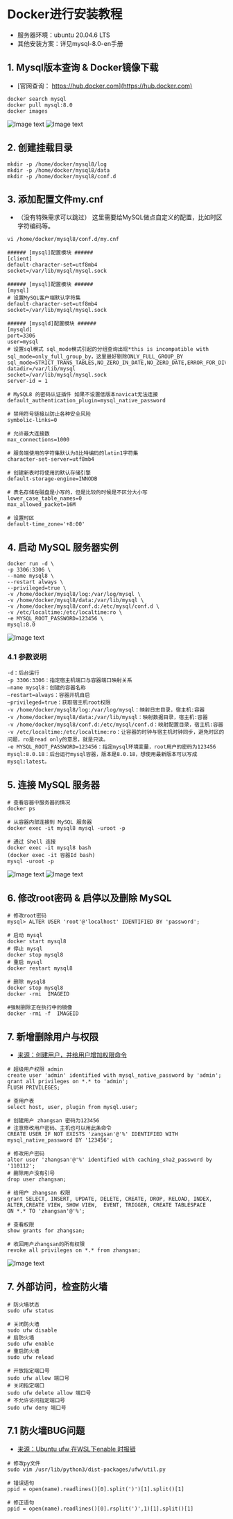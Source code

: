 # Docker进行安装教程 
- 服务器环境：ubuntu 20.04.6 LTS
- 其他安装方案：详见mysql-8.0-en手册

## 1. Mysql版本查询 & Docker镜像下载
- [官网查询： https://hub.docker.com](https://hub.docker.com)
```
docker search mysql
docker pull mysql:8.0
docker images
```
![Image text](figs/1.install/1_search.png)
![Image text](figs/1.install/2_pull.png)

## 2. 创建挂载目录
```
mkdir -p /home/docker/mysql8/log
mkdir -p /home/docker/mysql8/data
mkdir -p /home/docker/mysql8/conf.d
```

## 3. 添加配置文件my.cnf 
- （没有特殊需求可以跳过）
这里需要给MySQL做点自定义的配置，比如时区字符编码等。
```
vi /home/docker/mysql8/conf.d/my.cnf
```
```
###### [mysql]配置模块 ######
[client]
default-character-set=utf8mb4
socket=/var/lib/mysql/mysql.sock

###### [mysql]配置模块 ######
[mysql]
# 设置MySQL客户端默认字符集
default-character-set=utf8mb4
socket=/var/lib/mysql/mysql.sock

###### [mysqld]配置模块 ######
[mysqld]
port=3306
user=mysql
# 设置sql模式 sql_mode模式引起的分组查询出现*this is incompatible with sql_mode=only_full_group_by，这里最好剔除ONLY_FULL_GROUP_BY
sql_mode=STRICT_TRANS_TABLES,NO_ZERO_IN_DATE,NO_ZERO_DATE,ERROR_FOR_DIVISION_BY_ZERO,NO_ENGINE_SUBSTITUTION
datadir=/var/lib/mysql
socket=/var/lib/mysql/mysql.sock
server-id = 1

# MySQL8 的密码认证插件 如果不设置低版本navicat无法连接
default_authentication_plugin=mysql_native_password

# 禁用符号链接以防止各种安全风险
symbolic-links=0

# 允许最大连接数
max_connections=1000

# 服务端使用的字符集默认为8比特编码的latin1字符集
character-set-server=utf8mb4

# 创建新表时将使用的默认存储引擎
default-storage-engine=INNODB

# 表名存储在磁盘是小写的，但是比较的时候是不区分大小写
lower_case_table_names=0
max_allowed_packet=16M 

# 设置时区
default-time_zone='+8:00'
```

## 4. 启动 MySQL 服务器实例
```
docker run -d \
-p 3306:3306 \
--name mysql8 \
--restart always \
--privileged=true \
-v /home/docker/mysql8/log:/var/log/mysql \
-v /home/docker/mysql8/data:/var/lib/mysql \
-v /home/docker/mysql8/conf.d:/etc/mysql/conf.d \
-v /etc/localtime:/etc/localtime:ro \
-e MYSQL_ROOT_PASSWORD=123456 \
mysql:8.0
```
![Image text](figs/1.install/3_run.png)
### 4.1 参数说明
```
-d：后台运行
-p 3306:3306：指定宿主机端口与容器端口映射关系
–name mysql8：创建的容器名称
–restart=always：容器开机自启
–privileged=true：获取宿主机root权限
-v /home/docker/mysql8/log:/var/log/mysql：映射日志目录，宿主机:容器
-v /home/docker/mysql8/data:/var/lib/mysql：映射数据目录，宿主机:容器
-v /home/docker/mysql8/conf.d:/etc/mysql/conf.d：映射配置目录，宿主机:容器
-v /etc/localtime:/etc/localtime:ro：让容器的时钟与宿主机时钟同步，避免时区的问题，ro是read only的意思，就是只读。
-e MYSQL_ROOT_PASSWORD=123456：指定mysql环境变量，root用户的密码为123456
mysql:8.0.18：后台运行mysql容器，版本是8.0.18，想使用最新版本可以写成 mysql:latest。
```

## 5. 连接 MySQL 服务器
```
# 查看容器中服务器的情况
docker ps

# 从容器内部连接到 MySQL 服务器
docker exec -it mysql8 mysql -uroot -p

# 通过 Shell 连接
docker exec -it mysql8 bash 
(docker exec -it 容器Id bash)
mysql -uroot -p
```
![Image text](figs/1.install/4_success.png)
![Image text](figs/1.install/4_success_shell.png)
## 6. 修改root密码 & 启停以及删除 MySQL
```
# 修改root密码
mysql> ALTER USER 'root'@'localhost' IDENTIFIED BY 'password';

# 启动 mysql
docker start mysql8
# 停止 mysql
docker stop mysql8
# 重启 mysql
docker restart mysql8

# 删除 mysql8
docker stop mysql8
docker -rmi  IMAGEID  

#强制删除正在执行中的镜像
docker -rmi -f  IMAGEID  
```

## 7. 新增删除用户与权限
- [来源：创建用户，并给用户增加权限命令](https://www.jianshu.com/p/fd852f2a2d10)
```
# 超级用户权限 admin
create user 'admin' identified with mysql_native_password by 'admin';
grant all privileges on *.* to 'admin';
FLUSH PRIVILEGES;

# 查用户表
select host, user, plugin from mysql.user; 

# 创建用户 zhangsan 密码为123456
# 注意修改用户密码、主机也可以用此条命令
CREATE USER IF NOT EXISTS 'zangsan'@'%' IDENTIFIED WITH mysql_native_password BY '123456';

# 修改用户密码
alter user 'zhangsan'@'%' identified with caching_sha2_password by '110112';
# 删除用户没有引号
drop user zhangsan;

# 给用户 zhangsan 权限
grant SELECT, INSERT, UPDATE, DELETE, CREATE, DROP, RELOAD, INDEX, 
ALTER,CREATE VIEW, SHOW VIEW,  EVENT, TRIGGER, CREATE TABLESPACE
ON *.* TO 'zhangsan'@'%';

# 查看权限
show grants for zhangsan;

# 收回用户zhangsan的所有权限
revoke all privileges on *.* from zhangsan;

```
![Image text](figs/1.install/5_user_admin.png)




## 7. 外部访问，检查防火墙
```
# 防火墙状态
sudo ufw status

# 关闭防火墙
sudo ufw disable
# 启防火墙
sudo ufw enable
# 重启防火墙
sudo ufw reload

# 开放指定端口号
sudo ufw allow 端口号
# 关闭指定端口
sudo ufw delete allow 端口号
# 不允许访问指定端口号
sudo ufw deny 端口号
```

## 7.1 防火墙BUG问题 
- [来源：Ubuntu ufw 在WSL下enable 时报错](https://zhuanlan.zhihu.com/p/638014435)
```
# 修改py文件
sudo vim /usr/lib/python3/dist-packages/ufw/util.py
```
```
# 错误语句
ppid = open(name).readlines()[0].split(')')[1].split()[1]
```
```
# 修正语句
ppid = open(name).readlines()[0].rsplit(')',1)[1].split()[1]
```